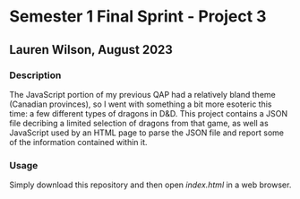 # Semester 1 Final Sprint - Project 3

## Lauren Wilson, August 2023

### Description

The JavaScript portion of my previous QAP had a relatively bland theme (Canadian provinces), so I went with something a bit more esoteric this time: a few different types of dragons in D&D. This project contains a JSON file decribing a limited selection of dragons from that game, as well as JavaScript used by an HTML page to parse the JSON file and report some of the information contained within it.

### Usage

Simply download this repository and then open _index.html_ in a web browser.
